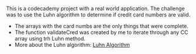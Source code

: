 This is a codecademy project with a real world application. The challenge was to use the Luhn algorithm to determine if credit card numbers are valid. 
* The arrays with the card numbs are the only things that were complete.
* The function validateCred was created by me to iterate through any CC array using trh Luhn method.
* More about the Luhn algorithm: [Luhn Algorithm](https://en.wikipedia.org/wiki/Luhn_algorithm#Description)
